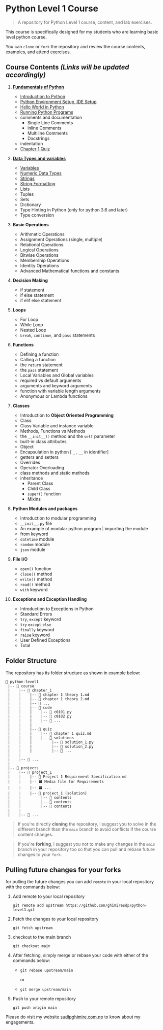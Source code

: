 # Python Level 1 Course

> A repository for Python Level 1 course, content, and lab exercises.

This course is specifically designed for my students who are learning basic level python course.

You can `clone` or `fork` the repository and review the course contents, examples, and attend exercises.

## Course Contents _(Links will be updated accordingly)_

1. [**Fundamentals of Python**](course/c01_basics/)
    - [Introduction to Python](course/c01_basics/Chapter%201%20Basics.md)
    - [Python Environment Setup, IDE Setup](course/c01_basics/Chapter%201%20Basics.md#installing-python)
    - [Hello World in Python](course/c01_basics/Chapter%201%20Basics.md#hello-world-with-idle)
    - [Running Python Programs](course/c01_basics/Chapter%201%20Basics.md#creating-editing-and-running-python-files)
    - comments and documentation
      - Single Line Comments
      - inline Comments
      - Multiline Comments
      - Docstrings
    - indentation
    - [Chapter 1 Quiz](course/c01_basics/quiz/README.md)

2. [**Data Types and variables**](course/c02_data_types/)
    - [Variables](course/c02_data_types/Chapter%202.1%20Variables.md)
    - [Numeric Data Types](course/c02_data_types/Chapter%202.2%20Numeric%20Data%20Types.md)
    - [Strings](course/c02_data_types/Chapter%202.3%20Strings.md)
    - [String Formatting](course/c02_data_types/chapter%202.4%20string%20formatting.md)
    - Lists
    - Tuples
    - Sets
    - Dictionary
    - Type Hinting in Python (only for python 3.6 and later)
    - Type conversion

3. **Basic Operations**
    - Arithmetic Operations
    - Assignment Operations (single, multiple)
    - Relational Operations
    - Logical Operations
    - Bitwise Operations
    - Membership Operations
    - Identity Operations
    - Advanced Mathematical functions and constants

4. **Decision Making**
    - if statement
    - if else statement
    - if elif else statement

5. **Loops**
    - For Loop
    - While Loop
    - Nested Loop
    - `break`, `continue`, and `pass` statements

6. **Functions**
    - Defining a function
    - Calling a function
    - the `return` statement
    - the `pass` statement
    - Local Variables and Global variables
    - required vs default arguments
    - arguments and keyword arguments
    - function with variable length arguments
    - Anonymous or Lambda functions

7. **Classes**
    - Introduction to **Object Oriented Programming**
    - Class
    - Class Variable and instance variable
    - Methods,  Functions vs Methods
    - the `__init__()` method and the `self` parameter
    - built-in class attributes
    - Object
    - Encapsulation in python [ `_` , `__` in identifier]
    - getters and setters
    - Overrides
    - Operator Overloading
    - class methods and static methods
    - inheritance
      - Parent Class
      - Child Class
      - `super()` function
      - Mixins

8. **Python Modules and packages**
    - Introduction to modular programming
    - `__init__.py` file
    - An example of modular python program | importing the module
    - from keyword
    - `datetime` module
    - `random` module
    - `json` module

9. **File I/O**
   - `open()` function
   - `close()` method
   - `write()` method
   - `read()` method
   - `with` keyword

10. **Exceptions and Exception Handling**
    - Introduction to Exceptions in Python
    - Standard Errors
    - `try`, `except` keyword
    - `try` `except` `else`
    - `finally` keyword
    - `raise` keyword
    - User Defined Exceptions
    - Total

## Folder Structure
The repository has its folder structure as shown in example below:
```
📂 python-level1
 |-- 📂 course
 |    |-- 📂 chapter_1
 |    |    |-- 📜 chapter 1 theory 1.md
 |    |    |-- 📜 chapter 1 theory 2.md
 |    |    |-- 📄 ...
 |    |    |-- 📂 code
 |    |    |    |-- 📄 c0101.py
 |    |    |    |-- 📄 c0102.py
 |    |    |    |-- 📄 ...
 |    |    |
 |    |    |-- 📂 quiz
 |    |    |    |-- 📜 chapter 1 quiz.md
 |    |    |    |-- 📂 solutions
 |    |    |         |-- 📄 solution_1.py
 |    |    |         |-- 📄 solution_2.py
 |    |    |         |-- 📄 ...
 |    |
 |    |-- 📂 ...
 |
 |-- 📂 projects
 |    |-- 📂 project_1
 |    |    |-- 📜 Project 1 Requirement Specification.md
 |    |    |-- 🗃️ Media file for Requirements
 |    |    |-- 🗃️ ...
 |    |    |-- 📂 project_1 (solution)
 |    |         |-- 📂 contents
 |    |         |-- 📄 contents
 |    |         |-- 📄 contents
 |    |
 |    |-- 📂 ...

```


> If you're directly **cloning** the repository, I suggest you to solve in the different branch than the `main` branch to avoid conflicts if the course content changes.



> If you're **forking**, I suggest you not to make any changes in the `main` branch in your repository too so that you can pull and rebase future changes to your `fork`.

## Pulling future changes for your forks

for pulling the future changes you can add `remote` in your local repository with the commands below:

1. Add remote to your local repository
    ```
    git remote add upstream https://github.com/ghimiresdp/python-level1.git

    ```

1. Fetch the changes to your local repository

    ```
    git fetch upstream
    ```

1. checkout to the main branch

    ```
    git checkout main
    ```


1. After fetching, simply merge or rebase your code with either of the commands below:

    - ```
      git rebase upstream/main
      ```
      or
    - ```
      git merge upstream/main
      ```


1. Push to your remote repository

    ```
    git push origin main
    ```

Please do visit my website [sudipghimire.com.np](https://sudipghimire.com.np) to know about my engagements.
